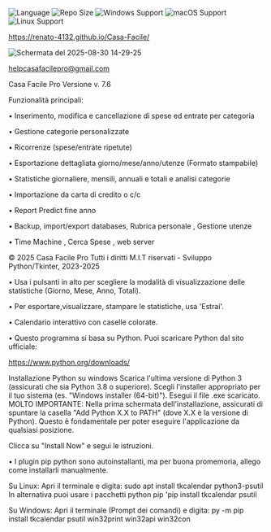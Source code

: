 ![Language](https://img.shields.io/badge/language-Python-F7DF1E?logo=python&logoColor=black) ![Repo Size](https://img.shields.io/github/repo-size/Renato-4132/Casa-Facile) ![Windows Support](https://img.shields.io/badge/Windows-✔️-blue?logo=windows) ![macOS Support](https://img.shields.io/badge/macOS-✔️-lightgrey?logo=apple)
![Linux Support](https://img.shields.io/badge/Linux-✔️-yellow?logo=linux)

https://renato-4132.github.io/Casa-Facile/

![Schermata del 2025-08-30 14-29-25](https://github.com/user-attachments/assets/424b4116-a81a-4859-a0d1-61366af9fd82)

helpcasafacilepro@gmail.com

Casa Facile Pro
Versione v. 7.6
                
Funzionalità principali:
                
• Inserimento, modifica e cancellazione di spese ed entrate per categoria 

• Gestione categorie personalizzate

• Ricorrenze (spese/entrate ripetute)

• Esportazione dettagliata giorno/mese/anno/utenze (Formato stampabile)

• Statistiche giornaliere, mensili, annuali e totali e analisi categorie

• Importazione da carta di credito o c/c

• Report Predict fine anno

• Backup, import/export databases, Rubrica personale , Gestione utenze 

• Time Machine , Cerca Spese ,
  web server

© 2025 Casa Facile Pro Tutti i diritti M.I.T riservati - Sviluppo Python/Tkinter, 2023-2025
              
• Usa i pulsanti in alto per scegliere la modalità di visualizzazione delle statistiche (Giorno, Mese, Anno, Totali).

• Per esportare,visualizzare,
stampare  le statistiche, usa 'Estrai'.

• Calendario interattivo con caselle colorate.

• Questo programma si basa su Python. Puoi scaricare Python dal sito ufficiale: 

https://www.python.org/downloads/

Installazione Python su windows
Scarica l'ultima versione di Python 3 (assicurati che sia Python 3.8 o superiore). Scegli l'installer appropriato per il tuo sistema (es. "Windows installer (64-bit)").
Esegui il file .exe scaricato. MOLTO IMPORTANTE: Nella prima schermata dell'installazione, assicurati di spuntare la casella "Add Python X.X to PATH" (dove X.X è la versione di Python). Questo è fondamentale per poter eseguire l'applicazione da qualsiasi posizione.

Clicca su "Install Now" e segui le istruzioni.

• I plugin pip python sono autoinstallanti, ma per buona promemoria, allego come installarli manualmente. 
                 
Su Linux:
Apri il terminale e digita:
sudo apt install tkcalendar python3-psutil
In alternativa puoi usare i pacchetti python pip 'pip install tkcalendar psutil
                   
Su Windows:
Apri il terminale (Prompt dei comandi) e digita:
py -m pip install tkcalendar psutil win32print win32api win32con
